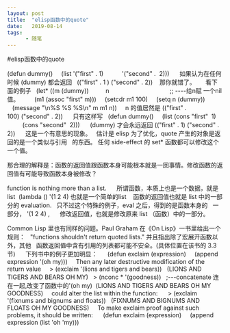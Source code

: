 ```yaml
---
layout: post
title:  "elisp函数中的quote"
date:   2019-08-14
tags:
      - 随笔
---
```


#elisp函数中的quote


(defun dummy() 
   (list \'(\"first\" . 1) 
         \'(\"second\" .  2))) 
  
 如果认为在任何时候 (dummy) 都会返回 
 ((\"first\" . 1 ) (\"second\" . 2))  
 那你就错了。 
  
 看下面的例子 
 (let\* ((m (dummy)) 
        n
                                   ;; \-\-\--给n赋 一个nil值。
        (m1 (assoc \"first\" m))) 
   (setcdr m1 100) 
   (setq n (dummy)) 
   (message \"\\n%S %S %S\\n\" m m1 n)) 
  
n 的值居然是 ((\"first\" . 100) (\"second\" . 2)) 
  
 只有这样写 
 (defun dummy() 
   (list (cons \"first\"  1) 
         (cons \"second\"  2))) 
  
 (dummy) 才会永远返回 ((\"first\" . 1) (\"second\" . 2)) 
  
 这是一个有意思的现象。 
 估计是 elisp 为了优化，quote 产生的对象是返回的是一个类似与引用 
 的东西。 任何 side-effect 的 set\* 函数都可以修改这个一个值。 



那合理的解释是：函数的返回值跟函数本身可能根本就是一回事情。修改函数的返回值有可能导致函数本身被修改？



function is nothing more than a list. 
  
 所谓函数，本质上也是一个数据，就是 list
 (lambda () \'(1 2 4) 也就是一个简单的list  
 函数的返回值也就是 list 中的一部分的 evaluation. 
 只不过这个特殊的例子，eval 之后，得到的是函数本身的 
 一部分， \'(1 2 4) , 
  
 修改返回值，也就是修改原来 list （函数）中的一部分。 



Common Lisp 里也有同样的问题。Paul Graham 在《On
Lisp》一书里给出一个规则： 
 \"functions shouldn\'t return quoted
lists.\" 并且指出除了宏展开函数以外，其他 
 函数返回值中含有引用的列表都可能不安全。(具体位置在该书的 3.3 节) 
  
 下列书中的例子更加明显： 
  
 (defun exclaim (expression) 
   (append expression \'(oh my))) 
  
Then any later destructive modification of the return value
  
 > (exclaim \'(lions and tigers and bears)) 
 (LIONS AND TIGERS AND BEARS OH MY) 
 > (nconc
\* \'(goodness))   ;\-\--concatenate 连在一起,改变了函数中的\'(oh my)
 (LIONS AND TIGERS AND BEARS OH MY GOODNESS) 
  
could alter the list within the function: 
  
 > (exclaim \'(fixnums and bignums and floats)) 
 (FIXNUMS AND BIGNUMS AND FLOATS OH MY GOODNESS) 
  
To make exclaim proof against such problems, it should be written: 
  
 (defun exclaim (expression) 
   (append expression (list \'oh \'my))) 
  





